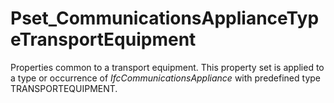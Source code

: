 # Pset_CommunicationsApplianceTypeTransportEquipment

Properties common to a transport equipment. This property set is applied to a type or occurrence of _IfcCommunicationsAppliance_ with predefined type TRANSPORTEQUIPMENT.
<!-- end of short definition -->

